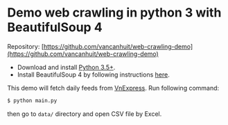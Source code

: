 # Demo web crawling in python 3 with BeautifulSoup 4

Repository: [https://github.com/vancanhuit/web-crawling-demo](https://github.com/vancanhuit/web-crawling-demo)

- Download and install [Python 3.5+](https://www.python.org/).
- Install BeautifulSoup 4 by following instructions [here](https://www.crummy.com/software/BeautifulSoup/bs4/doc/#installing-beautiful-soup).

This demo will fetch daily feeds from [VnExpress](https://vnexpress.net/). Run following command:

```sh
$ python main.py
```

then go to `data/` directory and open CSV file by Excel.
